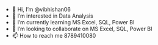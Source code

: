 - 👋 Hi, I’m @vibhishan06
- 👀 I’m interested in Data Analysis
- 🌱 I’m currently learning MS Excel, SQL, Power BI
- 💞️ I’m looking to collaborate on MS Excel, SQL, Power BI
- 📫 How to reach me 8789410080

<!---
vibhishan06/vibhishan06 is a ✨ special ✨ repository because its `README.md` (this file) appears on your GitHub profile.
You can click the Preview link to take a look at your changes.
--->
